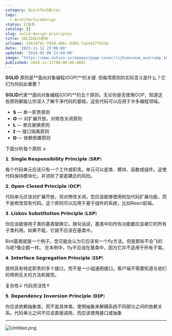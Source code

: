 ```yaml
---
category: QuickTechBites
tags:
  - ArchitectureDesign
status: 已发布
catalog: []
slug: solid-design-principles
title: SOLID设计原则
urlname: 2d810f8c-f950-406c-8d0b-faa4a27fd21b
date: '2023-11-12 23:08:00'
updated: '2024-05-08 23:04:00'
image: 'https://www.notion.so/images/page-cover/rijksmuseum_avercamp_1620.jpg'
published: 2019-11-12T08:00:00.000Z
---
```


**SOLID** 原则是**面向对象编程(OOP)**的关键. 但每项原则的实际含义是什么？它们为何如此重要？


**SOLID**代表**面向对象编程(OOP)**的五个原则。无论你是否使用OOP，知道这些原则都能让你深入了解干净代码的基础，这些代码可以应用于许多编程领域。

- 𝗦 — 单一职责原则
- 𝗢 — 对扩展开放，对修改关闭原则
- 𝗟 — 里氏替换原则
- 𝗜 — 接口隔离原则
- 𝗗 — 依赖倒置原则

下面分析每个原则 ↓


𝟭. 𝗦𝗶𝗻𝗴𝗹𝗲 𝗥𝗲𝘀𝗽𝗼𝗻𝘀𝗶𝗯𝗶𝗹𝗶𝘁𝘆 𝗣𝗿𝗶𝗻𝗰𝗶𝗽𝗹𝗲 (𝗦𝗥𝗣)


每个代码单元应该只有一个工作或职责。单元可以是类、模块、函数或组件。这使代码保持模块化，并消除了紧密耦合的风险。


𝟮. 𝗢𝗽𝗲𝗻-𝗖𝗹𝗼𝘀𝗲𝗱 𝗣𝗿𝗶𝗻𝗰𝗶𝗽𝗹𝗲 (𝗢𝗖𝗣)


代码单元应该对扩展开放，但对修改关闭。您应该能够使用附加代码扩展功能，而不是修改现有代码。这个原则可以应用于基于组件的系统，比如React前端。


𝟯. 𝗟𝗶𝘀𝗸𝗼𝘃 𝗦𝘂𝗯𝘀𝘁𝗶𝘁𝘂𝘁𝗶𝗼𝗻 𝗣𝗿𝗶𝗻𝗰𝗶𝗽𝗹𝗲 (𝗟𝗦𝗣)


你应该能够用子类的基类替换它。换句话说，基类中的所有功能都应该被它的所有子类利用。如果不能，它就不应该在基类中。


Bird基类就是一个例子。您可能会认为它应该有一个fly方法。但是那些不会飞的鸟呢?像企鹅一样。
在本例中，fly不应该在基类中，因为它并不适用于所有子类。


𝟰. 𝗜𝗻𝘁𝗲𝗿𝗳𝗮𝗰𝗲 𝗦𝗲𝗴𝗿𝗲𝗴𝗮𝘁𝗶𝗼𝗻 𝗣𝗿𝗶𝗻𝗰𝗶𝗽𝗹𝗲 (𝗜𝗦𝗣)


提供具有特定职责的多个接口，而不是一小组通用接口。客户端不需要知道与他们的用例无关的方法和属性。


复杂性↓
代码灵活性↑


𝟱. 𝗗𝗲𝗽𝗲𝗻𝗱𝗲𝗻𝗰𝘆 𝗜𝗻𝘃𝗲𝗿𝘀𝗶𝗼𝗻 𝗣𝗿𝗶𝗻𝗰𝗶𝗽𝗹𝗲 (𝗗𝗜𝗣)


你应该依赖抽象类，而不是具体类。使用抽象来解耦系统不同部分之间的依赖关系。代码单元之间不应该直接调用，而应该使用接口或抽象


---


![Untitled.png](https://prod-files-secure.s3.us-west-2.amazonaws.com/5d24fe63-e567-4804-86f9-9fdc62e13082/6fc4afd3-478b-4aaf-9884-0a3f8e406a71/Untitled.png?X-Amz-Algorithm=AWS4-HMAC-SHA256&X-Amz-Content-Sha256=UNSIGNED-PAYLOAD&X-Amz-Credential=ASIAZI2LB466Q7666UFT%2F20250221%2Fus-west-2%2Fs3%2Faws4_request&X-Amz-Date=20250221T053716Z&X-Amz-Expires=3600&X-Amz-Security-Token=IQoJb3JpZ2luX2VjEKX%2F%2F%2F%2F%2F%2F%2F%2F%2F%2FwEaCXVzLXdlc3QtMiJHMEUCIQD%2BWdiLJmEo5l3rmFyT9ZAhWZimks1mrmVx%2FKRuo0k0dgIgSJWGKaSRAZbXkWq9WU8Z67PxU8Nr2suJOGSlVAj31pMqiAQIzv%2F%2F%2F%2F%2F%2F%2F%2F%2F%2FARAAGgw2Mzc0MjMxODM4MDUiDLiQCUV5XMEgf4WbECrcAwlJPCDTjjF4TgLqcfr9BdRCx7ucBOWJSUPaXLCM3gkQuRykxlIPpRTHum6vpayfykv8WaSAkmILQi8V%2B1CVWKYAXAYhygyKU3zDBBU5qMt9l0HeIjBL%2FglRibwwn5q0LuZrWed8rnrJiwmgK82efjWmnYEy24E1cj%2BrbW7A9%2Fx%2FSqdK%2F8yssgFfu%2FU8p5oWUzgh1zIBWVVBryG2UI7roQK6e3ZrNKJq6LjTxbS2RF48PP%2FfnISwjkdjAwTB7tesKGuawDfDPQgBuhyXPk3PvIajpqcGLxE3jUg3CVOqYi8i4C2REJ%2FSWkXINW6J4Pdn1HLgy%2BNt1ZhqOOzasr6%2BDTIuDXHGbxfm%2Bj0%2BbR%2BOAy%2FnnZ3ZkckKE8fqpVEjGHSq3L4h0EWMp4slJkVaeRrUL%2F4ioDa6c5zpRxurYQV5wAjSgGULO%2BCAucjzjprsOcA0xaAnQqh3rDE%2BTetR%2BnwhtWkvIW0rDfRDq%2FDicImDDGXHSJGqpeT0C26VXAPa%2BOg7ze%2Bq%2BfKuRchdM1ZDz8pDAAnMmlLs62iG%2FzhxxHbOI5etn1MFwGTYUdvJulMAiZYph0TmmwO8Iv8DI4FB0%2FbmKLkMWZkJURFUFlfHBwcDp3OxS5Yn%2Bkara9RluuyXMJuF4L0GOqUBDUAL8vsNiWNQcbOPsDdWjVydu%2FQv8F47dBipMmgWIUjAE%2FwVgLodFkq3tvpzPN2eXYwcE%2FfX9dRzXlGRSt6ia9Jv%2FYMo5Wz4THU03CnHB0rZ3g7fFljto9AZECr%2FClBl4U2lK9iFIXZRxH6QfwvSvvC2pCl03XeG9AF2U%2BnDSn5SXNeW7VVadsJ0TtU60H5ndU5lvuQ8qhIo7pZNS%2Fsab%2FHF%2Fr3x&X-Amz-Signature=cce4168a96e9e155efe0964685a72a5872ca0a1a05dbb84d85abb29079acfbb2&X-Amz-SignedHeaders=host&x-id=GetObject)

